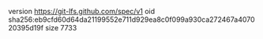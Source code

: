 version https://git-lfs.github.com/spec/v1
oid sha256:eb9cfd60d64da21199552e711d929ea8c0f099a930ca272467a407020395d19f
size 7733
